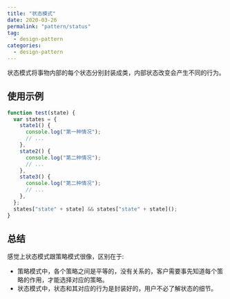 ```yaml
---
title: "状态模式"
date: 2020-03-26
permalink: "pattern/status"
tag:
  - design-pattern
categories:
  - design-pattern
---
```


状态模式将事物内部的每个状态分别封装成类，内部状态改变会产生不同的行为。

## 使用示例

```js
function test(state) {
  var states = {
    state1() {
      console.log("第一种情况");
      // ...
    },
    state2() {
      console.log("第二种情况");
      // ...
    },
    state3() {
      console.log("第二种情况");
      // ...
    },
  };
  states["state" + state] && states["state" + state]();
}
```

## 总结

感觉上状态模式跟策略模式很像，区别在于:

- 策略模式中，各个策略之间是平等的，没有关系的，客户需要事先知道每个策略的作用，才能选择对应的策略。
- 状态模式中，状态和其对应的行为是封装好的，用户不必了解状态的细节。
